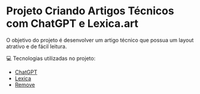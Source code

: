 # Projeto Criando Artigos Técnicos com ChatGPT e Lexica.art
O objetivo do projeto é desenvolver um artigo técnico que possua um layout atrativo e de fácil leitura.

💻 Tecnologias utilizadas no projeto:
 - [ChatGPT](https://chat.openai.com/)
 - [Lexica](https://lexica.art/)
 - [Remove](https://www.remove.bg/)

